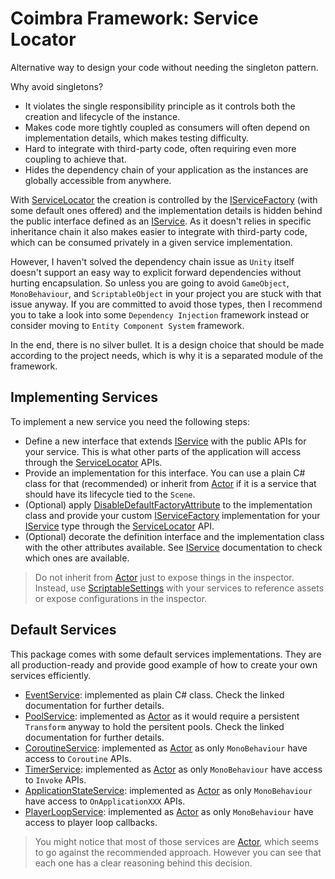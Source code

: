 # Coimbra Framework: Service Locator

Alternative way to design your code without needing the singleton pattern.

Why avoid singletons?

- It violates the single responsibility principle as it controls both the creation and lifecycle of the instance.
- Makes code more tightly coupled as consumers will often depend on implementation details, which makes testing difficulty.
- Hard to integrate with third-party code, often requiring even more coupling to achieve that.
- Hides the dependency chain of your application as the instances are globally accessible from anywhere.

With [ServiceLocator] the creation is controlled by the [IServiceFactory] (with some default ones offered) and the implementation details is hidden behind the public interface defined as an [IService]. As it doesn't relies in specific inheritance chain it also makes easier to integrate with third-party code, which can be consumed privately in a given service implementation.

However, I haven't solved the dependency chain issue as `Unity` itself doesn't support an easy way to explicit forward dependencies without hurting encapsulation. So unless you are going to avoid `GameObject`, `MonoBehaviour`, and `ScriptableObject` in your project you are stuck with that issue anyway. If you are committed to avoid those types, then I recommend you to take a look into some `Dependency Injection` framework instead or consider moving to `Entity Component System` framework.

In the end, there is no silver bullet. It is a design choice that should be made according to the project needs, which is why it is a separated module of the framework.

## Implementing Services

To implement a new service you need the following steps:

- Define a new interface that extends [IService] with the public APIs for your service. This is what other parts of the application will access through the [ServiceLocator] APIs.
- Provide an implementation for this interface. You can use a plain C# class for that (recommended) or inherit from [Actor] if it is a service that should have its lifecycle tied to the `Scene`.
- (Optional) apply [DisableDefaultFactoryAttribute] to the implementation class and provide your custom [IServiceFactory] implementation for your [IService] type through the [ServiceLocator] API.
- (Optional) decorate the definition interface and the implementation class with the other attributes available. See [IService] documentation to check which ones are available.

> Do not inherit from [Actor] just to expose things in the inspector. Instead, use [ScriptableSettings] with your services to reference assets or expose configurations in the inspector.

## Default Services

This package comes with some default services implementations. They are all production-ready and provide good example of how to create your own services efficiently.

- [EventService](EventService.md): implemented as plain C# class. Check the linked documentation for further details.
- [PoolService](Pooling.md#pool-service): implemented as [Actor] as it would require a persistent `Transform` anyway to hold the persitent pools. Check the linked documentation for further details.
- [CoroutineService](../Coimbra.Services.Coroutines/ICoroutineService.cs): implemented as [Actor] as only `MonoBehaviour` have access to `Coroutine` APIs.
- [TimerService](../Coimbra.Services.Timers/ITimerService.cs): implemented as [Actor] as only `MonoBehaviour` have access to `Invoke` APIs.
- [ApplicationStateService](../Coimbra.Services.ApplicationStateEvents/IApplicationStateService.cs): implemented as [Actor] as only `MonoBehaviour` have access to `OnApplicationXXX` APIs.
- [PlayerLoopService](../Coimbra.Services.PlayerLoopEvents/IPlayerLoopService.cs): implemented as [Actor] as only `MonoBehaviour` have access to player loop callbacks.

> You might notice that most of those services are [Actor], which seems to go against the recommended approach. However you can see that each one has a clear reasoning behind this decision.

[Actor]:<../Coimbra/Actor.cs>
[DisableDefaultFactoryAttribute]:<../Coimbra.Services/DisableDefaultFactoryAttribute.cs>
[IService]:<../Coimbra.Services/IService.cs>
[IServiceFactory]:<../Coimbra.Services/IServiceFactory.cs>
[ServiceLocator]:<../Coimbra.Services/ServiceLocator.cs>
[ScriptableSettings]:<../Coimbra/ScriptableSettings.cs>
